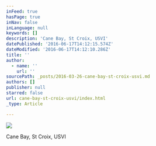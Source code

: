 ```yaml
---
inFeed: true
hasPage: true
inNav: false
inLanguage: null
keywords: []
description: 'Cane Bay, St Croix, USVI'
datePublished: '2016-06-17T14:12:15.574Z'
dateModified: '2016-06-17T14:12:10.286Z'
title: ''
author:
  - name: ''
    url: ''
sourcePath: _posts/2016-03-26-cane-bay-st-croix-usvi.md
authors: []
publisher: null
starred: false
url: cane-bay-st-croix-usvi/index.html
_type: Article

---
```

![](https://the-grid-user-content.s3-us-west-2.amazonaws.com/abd46afc-e964-4a86-bfbe-fb5b7fa08ac2.jpg)

Cane Bay, St Croix, USVI